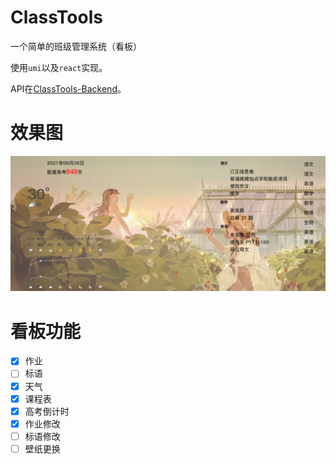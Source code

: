 # ClassTools
一个简单的班级管理系统（看板）

使用`umi`以及`react`实现。

API在[ClassTools-Backend](https://github.com/rain15z3/ClassTools-Backend)。

# 效果图
![preview](./preview/preview.png)

# 看板功能

- [x] 作业
- [ ] 标语
- [x] 天气
- [x] 课程表
- [x] 高考倒计时
- [x] 作业修改
- [ ] 标语修改
- [ ] 壁纸更换
